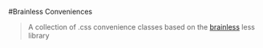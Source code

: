 #Brainless Conveniences

> A collection of .css convenience classes based on the [brainless](http://jleonard.github.io/brainless/) less library